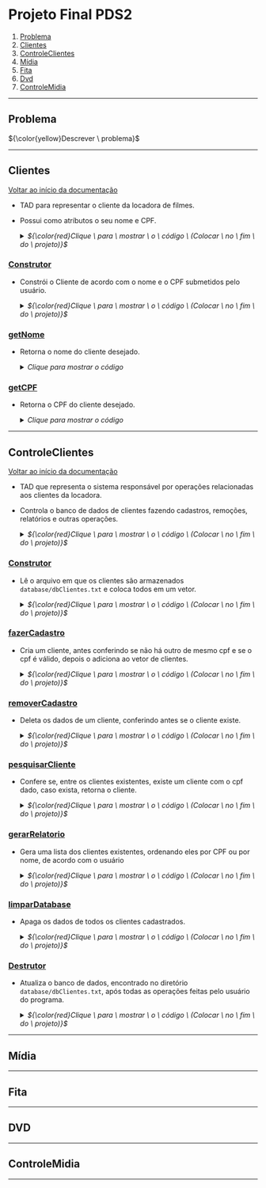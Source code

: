 # Projeto Final PDS2
1. [Problema](https://github.com/vitoraugreis/ProjetoFinal#problema)
2. [Clientes](https://github.com/vitoraugreis/ProjetoFinal#clientes)
3. [ControleClientes](https://github.com/vitoraugreis/ProjetoFinal#controleclientes)
4. [Mídia](https://github.com/vitoraugreis/ProjetoFinal#mídia)
5. [Fita](https://github.com/vitoraugreis/ProjetoFinal#fita)
6. [Dvd](https://github.com/vitoraugreis/ProjetoFinal#dvd)
7. [ControleMidia](https://github.com/vitoraugreis/ProjetoFinal#controlemidia)
___
## Problema
${\color{yellow}Descrever \ problema}$

___

## Clientes
[Voltar ao início da documentação](https://github.com/vitoraugreis/ProjetoFinal#projeto-final) <br>
- TAD para representar o cliente da locadora de filmes.
- Possui como atríbutos o seu nome e CPF.
  <details>
    <summary><i>${\color{red}Clique \ para \ mostrar \ o \ código \ (Colocar \ no \ fim \ do \ projeto)}$</i></summary>
    
  </details>

### <ins>Construtor</ins>
- Constrói o Cliente de acordo com o nome e o CPF submetidos pelo usuário.
  <details>
    <summary><i>${\color{red}Clique \ para \ mostrar \ o \ código \ (Colocar \ no \ fim \ do \ projeto)}$</i></summary>
    
  </details>

### <ins>getNome</ins>
- Retorna o nome do cliente desejado.
  <details>
    <summary><i>Clique para mostrar o código</i></summary>
    
    ``` c++
    std::string Cliente::getNome(){
      return this->nome;
    }
    ```
  </details>

### <ins>getCPF</ins>
- Retorna o CPF do cliente desejado.
  <details>
    <summary><i>Clique para mostrar o código</i></summary>
  
    ``` c++
    std::string Cliente::getCPF(){
      return this->cpf;
    }
    ```
  </details>
  
___

## ControleClientes
[Voltar ao início da documentação](https://github.com/vitoraugreis/ProjetoFinal#projeto-final) <br>
- TAD que representa o sistema responsável por operações relacionadas aos clientes da locadora.
- Controla o banco de dados de clientes fazendo cadastros, remoções, relatórios e outras operações.
  <details>
    <summary><i>${\color{red}Clique \ para \ mostrar \ o \ código \ (Colocar \ no \ fim \ do \ projeto)}$</i></summary>
    
  </details>

### <ins>Construtor</ins>
- Lê o arquivo em que os clientes são armazenados `database/dbClientes.txt` e coloca todos em um vetor.
  <details>
    <summary><i>${\color{red}Clique \ para \ mostrar \ o \ código \ (Colocar \ no \ fim \ do \ projeto)}$</i></summary>
    
  </details>

### <ins>fazerCadastro</ins>
- Cria um cliente, antes conferindo se não há outro de mesmo cpf e se o cpf é válido, depois o adiciona ao vetor de clientes.
  <details>
    <summary><i>${\color{red}Clique \ para \ mostrar \ o \ código \ (Colocar \ no \ fim \ do \ projeto)}$</i></summary>
    
  </details>

### <ins>removerCadastro</ins>
- Deleta os dados de um cliente, conferindo antes se o cliente existe.
  <details>
    <summary><i>${\color{red}Clique \ para \ mostrar \ o \ código \ (Colocar \ no \ fim \ do \ projeto)}$</i></summary>
    
  </details>

### <ins>pesquisarCliente</ins>
- Confere se, entre os clientes existentes, existe um cliente com o cpf dado, caso exista, retorna o cliente.
  <details>
    <summary><i>${\color{red}Clique \ para \ mostrar \ o \ código \ (Colocar \ no \ fim \ do \ projeto)}$</i></summary>
    
  </details>

### <ins>gerarRelatorio</ins>
- Gera uma lista dos clientes existentes, ordenando eles por CPF ou por nome, de acordo com o usuário
  <details>
    <summary><i>${\color{red}Clique \ para \ mostrar \ o \ código \ (Colocar \ no \ fim \ do \ projeto)}$</i></summary>
    
  </details>

### <ins>limparDatabase</ins>
- Apaga os dados de todos os clientes cadastrados.
  <details>
    <summary><i>${\color{red}Clique \ para \ mostrar \ o \ código \ (Colocar \ no \ fim \ do \ projeto)}$</i></summary>
    
  </details>

### <ins>Destrutor</ins>
- Atualiza o banco de dados, encontrado no diretório `database/dbClientes.txt`, após todas as operações feitas pelo usuário do programa.
  <details>
    <summary><i>${\color{red}Clique \ para \ mostrar \ o \ código \ (Colocar \ no \ fim \ do \ projeto)}$</i></summary>
    
  </details>

___

## Mídia

___

## Fita

___

## DVD

___

## ControleMidia

___
